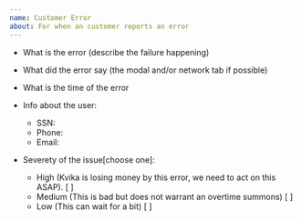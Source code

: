 ```yaml
---
name: Customer Error
about: For when an customer reports an error
---
```

- What is the error (describe the failure happening)
- What did the error say (the modal and/or network tab if possible)
- What is the time of the error
- Info about the user:
  - SSN:
  - Phone:
  - Email:

- Severety of the issue[choose one]:
  - High (Kvika is losing money by this error, we need to act on this ASAP). [ ]
  - Medium (This is bad but does not warrant an overtime summons) [ ]
  - Low (This can wait for a bit) [ ]
